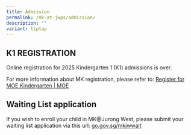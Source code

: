 ```yaml
---
title: Admission
permalink: /mk-at-jwps/admission/
description: ""
variant: tiptap
---
```

<h2>K1 REGISTRATION</h2>
<p>Online registration for 2025 Kindergarten 1 (K1) admissions is over.</p>
<p></p>
<p>For more information about MK registration, please refer to: <a href="https://www.moe.gov.sg/preschool/moe-kindergarten/register/" rel="noopener noreferrer nofollow" target="_blank">Register for MOE Kindergarten | MOE</a>
</p>
<h2>Waiting List application</h2>
<p>If you wish to enroll your child in MK@Jurong West, please submit your
waiting list application via this url: <a href="http://go.gov.sg/mkjwwait" rel="noopener noreferrer nofollow" target="_blank">go.gov.sg/mkjwwait</a>
</p>